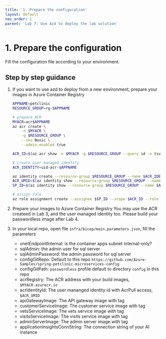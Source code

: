 ```yaml
---
title: '1. Prepare the configuration'
layout: default
nav_order: 1
parent: 'Lab 7: Use Azd to deploy the lab solution'
---
```


# 1. Prepare the configuration

Fill the configuration file according to your environment.

## Step by step guidance

1. If you want to use azd to deploy from a new environment, prepare your images in Azure Container Registry

    ```bash
    APPNAME=petclinic
    RESOURCE_GROUP=rg-$APPNAME

    # prepare ACR
    MYACR=acr$APPNAME
    az acr create \
        -n $MYACR \
        -g $RESOURCE_GROUP \
        --sku Basic \
        --admin-enabled true

    ACR_ID=$(az acr show -n $MYACR -g $RESOURCE_GROUP --query id -o tsv)

    # create user managed identity
    ACR_IDENTITY=uid-acr-$APPNAME

    az identity create --resource-group $RESOURCE_GROUP --name $ACR_IDENTITY
    ACR_UMID=$(az identity show --resource-group $RESOURCE_GROUP --name $ACR_IDENTITY --query id --output tsv)
    SP_ID=$(az identity show --resource-group $RESOURCE_GROUP --name $ACR_IDENTITY --query principalId --output tsv)

    # assign role
    az role assignment create --assignee $SP_ID --scope $ACR_ID --role acrpull
    ```

1. Prepare your images to Azure Container Registry
    You may use the ACR createed in Lab 3, and the user managed identity too.
    Please build your passwordless image after Lab 4.

1. In your local repo, open file `infra/bicep/main.parameters.json`, fill the parameters

    - vnetEndpointInternal: is the container apps subnet internal-only?
    - sqlAdmin: the admin user for sql server
    - sqlAdminPassword: the admin password for sql server
    - configGitRepo: Default to this repo `https://github.com/Azure-Samples/spring-petclinic-microservices-config`
    - configGitPath: `passwordless` profile default to directory `config` in this repo
    - acrRegistry: The ACR address with your build images, `$MYACR.azurecr.io`
    - acrIdentityId: The user mananged identity id with AcrPull access, `$ACR_UMID`
    - apiGatewayImage: The API gateway image with tag
    - customerServiceImage: The customer service image with tag
    - vetsServiceImage: The vets service image with tag
    - visitsServiceImage: The visits service image with tag
    - adminServerImage: The admin server image with tag
    - applicationInsightsConnString: The connection string of your AI instance
